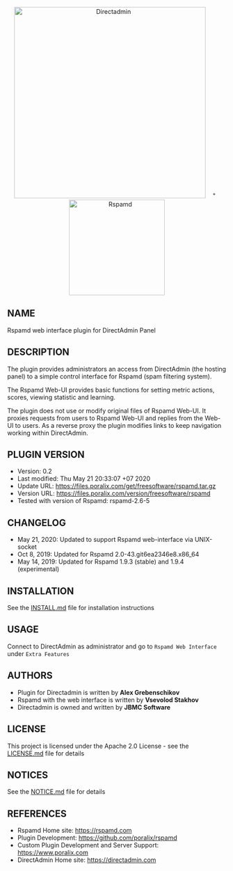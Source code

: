 <p align="center"><a href="https://directadmin.com"><img src="https://directadmin.com/img/logo/logo_directadmin.svg" alt="Directadmin" width="440px"/></a> &nbsp;&nbsp; <sup>+</sup>  &nbsp; <a href="https://rspamd.com"><img src="https://rspamd.com/img/rspamd_logo_black.png" alt="Rspamd" width="220px"/></a></p>

## NAME

Rspamd web interface plugin for DirectAdmin Panel

## DESCRIPTION

The plugin provides administrators an access from DirectAdmin (the hosting panel) to a simple control interface for Rspamd (spam filtering system).

The Rspamd Web-UI provides basic functions for setting metric actions, scores, viewing statistic and learning.

The plugin does not use or modify original files of Rspamd Web-UI. It proxies requests from users to Rspamd Web-UI and replies from the Web-UI to users.
As a reverse proxy the plugin modifies links to keep navigation working within DirectAdmin.

## PLUGIN VERSION

- Version: 0.2
- Last modified: Thu May 21 20:33:07 +07 2020
- Update URL: https://files.poralix.com/get/freesoftware/rspamd.tar.gz
- Version URL: https://files.poralix.com/version/freesoftware/rspamd
- Tested with version of Rspamd: rspamd-2.6-5

## CHANGELOG

- May 21, 2020: Updated to support Rspamd web-interface via UNIX-socket
- Oct 8, 2019: Updated for Rspamd 2.0-43.git6ea2346e8.x86_64
- May 14, 2019: Updated for Rspamd 1.9.3 (stable) and 1.9.4 (experimental)

## INSTALLATION

See the [INSTALL.md](INSTALL.md) file for installation instructions

## USAGE

Connect to DirectAdmin as administrator and go to `Rspamd Web Interface` under `Extra Features`

## AUTHORS

- Plugin for Directadmin is written by **Alex Grebenschikov**
- Rspamd with the web interface is written by **Vsevolod Stakhov**
- Directadmin is owned and written by **JBMC Software**

## LICENSE

This project is licensed under the Apache 2.0 License - see the [LICENSE.md](LICENSE.md) file for details

## NOTICES

See the [NOTICE.md](NOTICE.md) file for details

## REFERENCES

- Rspamd Home site: <https://rspamd.com>
- Plugin Development: <https://github.com/poralix/rspamd>
- Custom Plugin Development and Server Support: <https://www.poralix.com>
- DirectAdmin Home site: <https://directadmin.com>
